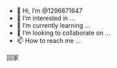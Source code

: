 - 👋 Hi, I’m @1296871647
- 👀 I’m interested in ...
- 🌱 I’m currently learning ...
- 💞️ I’m looking to collaborate on ...
- 📫 How to reach me ...

<!---
1296871647/1296871647 is a ✨ special ✨ repository because its `README.md` (this file) appears on your GitHub profile.
You can click the Preview link to take a look at your changes.
--->回家
